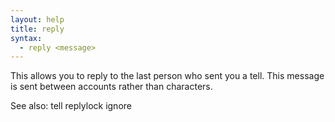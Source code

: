```yaml
---
layout: help
title: reply
syntax:
  - reply <message>
---
```


This allows you to reply to the last person who sent you a tell.  This 
message is sent between accounts rather than characters.

See also: tell replylock ignore
